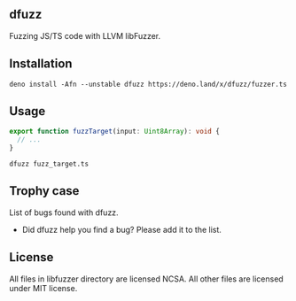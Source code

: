## dfuzz

Fuzzing JS/TS code with LLVM libFuzzer.

## Installation

```
deno install -Afn --unstable dfuzz https://deno.land/x/dfuzz/fuzzer.ts
```

## Usage

```ts
export function fuzzTarget(input: Uint8Array): void {
  // ...
}
```

```
dfuzz fuzz_target.ts
```

## Trophy case

List of bugs found with dfuzz.

- Did dfuzz help you find a bug? Please add it to the list.

## License

All files in libfuzzer directory are licensed NCSA. All other files are licensed
under MIT license.
